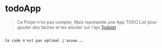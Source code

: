 # todoApp

> Ce Projet n'es pas complet, Mais représente une App TODO List pour ajouter des tâches et les stocker sur l'api [Todoist](https://todoist.com/)

```

Ce code n'est pas optimal j'avoue...

```
